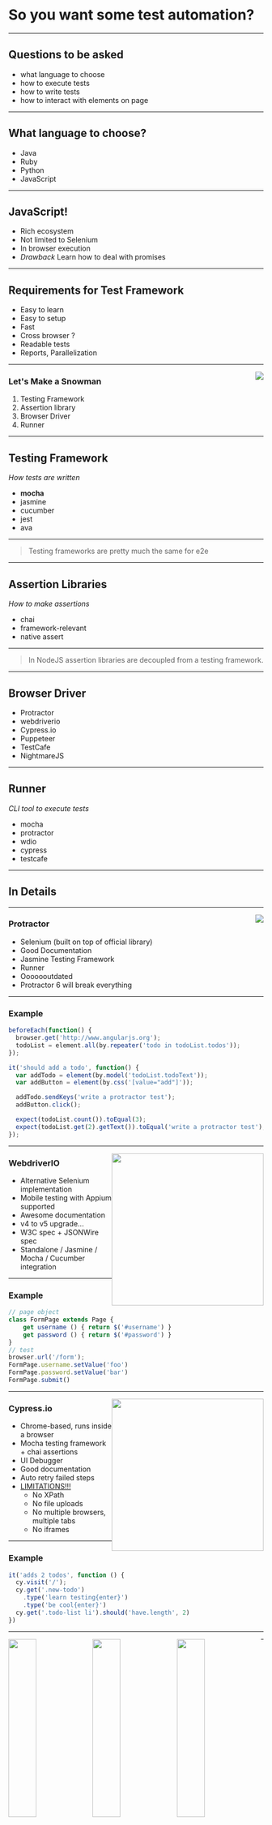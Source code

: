 # So you want some test automation?

---

## Questions to be asked

* what language to choose <!-- .element: class="fragment" data-fragment-index="1" -->
* how to execute tests <!-- .element: class="fragment" data-fragment-index="2" -->
* how to write tests <!-- .element: class="fragment" data-fragment-index="3" -->
* how to interact with elements on page <!-- .element: class="fragment" data-fragment-index="4" -->

---

## What language to choose?

* Java
* Ruby
* Python
* JavaScript

---

## JavaScript!

* Rich ecosystem <!-- .element: class="fragment" data-fragment-index="1" -->
* Not limited to Selenium <!-- .element: class="fragment" data-fragment-index="2" -->
* In browser execution <!-- .element: class="fragment" data-fragment-index="3" -->
* *Drawback* Learn how to deal with promises <!-- .element: class="fragment" data-fragment-index="4" -->

---

## Requirements for Test Framework

* Easy to learn <!-- .element: class="fragment" data-fragment-index="1" -->
* Easy to setup <!-- .element: class="fragment" data-fragment-index="2" -->
* Fast <!-- .element: class="fragment" data-fragment-index="3" -->
* Cross browser ? <!-- .element: class="fragment" data-fragment-index="4" -->
* Readable tests <!-- .element: class="fragment" data-fragment-index="5" -->
* Reports, Parallelization <!-- .element: class="fragment" data-fragment-index="6" -->

---

<img src="img/snowman.jpg" style="float: right; with: 50%; padding-bottom: -20px;">

### Let's Make a Snowman

1. Testing Framework
2. Assertion library
3. Browser Driver
4. Runner

---

## Testing Framework 

*How tests are written*

- **mocha**
- jasmine
- cucumber
- jest
- ava

---

> Testing frameworks are pretty much the same for e2e 

---

## Assertion Libraries

*How to make assertions*

- chai
- framework-relevant
- native assert

---

> In NodeJS assertion libraries are decoupled from a testing framework. 

---

## Browser Driver

* Protractor
* webdriverio
* Cypress.io
* Puppeteer
* TestCafe
* NightmareJS

---

## Runner

*CLI tool to execute tests*

* mocha
* protractor
* wdio
* cypress
* testcafe

---

## In Details

---

<img src="img/angular-protractor.png" style="float: right;">

### Protractor

- Selenium (built on top of official library) <!-- .element: class="fragment" data-fragment-index="1" -->
- Good Documentation <!-- .element: class="fragment" data-fragment-index="2" -->
- Jasmine Testing Framework <!-- .element: class="fragment" data-fragment-index="3" -->
- Runner <!-- .element: class="fragment" data-fragment-index="4" -->
- Ooooooutdated <!-- .element: class="fragment" data-fragment-index="5" -->
- Protractor 6 will break everything <!-- .element: class="fragment" data-fragment-index="6" -->

---

### Example

```js
beforeEach(function() {
  browser.get('http://www.angularjs.org');
  todoList = element.all(by.repeater('todo in todoList.todos'));
});

it('should add a todo', function() {
  var addTodo = element(by.model('todoList.todoText'));
  var addButton = element(by.css('[value="add"]'));

  addTodo.sendKeys('write a protractor test');
  addButton.click();

  expect(todoList.count()).toEqual(3);
  expect(todoList.get(2).getText()).toEqual('write a protractor test');
});
```

---

<img src="img/webdriverio.png" style="float: right; width: 300px;">

### WebdriverIO

- Alternative Selenium implementation  <!-- .element: class="fragment" data-fragment-index="1" -->
- Mobile testing with Appium supported  <!-- .element: class="fragment" data-fragment-index="2" -->
- Awesome documentation  <!-- .element: class="fragment" data-fragment-index="3" -->
- v4 to v5 upgrade...  <!-- .element: class="fragment" data-fragment-index="4" -->
- W3C spec + JSONWire spec  <!-- .element: class="fragment" data-fragment-index="5" -->
- Standalone / Jasmine / Mocha / Cucumber integration <!-- .element: class="fragment" data-fragment-index="6" -->

---

### Example

```js
// page object
class FormPage extends Page {
    get username () { return $('#username') }
    get password () { return $('#password') }
}
// test
browser.url('/form');
FormPage.username.setValue('foo')
FormPage.password.setValue('bar')
FormPage.submit()
```

---

<img src="img/cypress.png" style="float: right; width: 300px;">

### Cypress.io

* Chrome-based, runs inside a browser   <!-- .element: class="fragment" data-fragment-index="1" -->
* Mocha testing framework + chai assertions   <!-- .element: class="fragment" data-fragment-index="2" -->
* UI Debugger   <!-- .element: class="fragment" data-fragment-index="3" -->
* Good documentation   <!-- .element: class="fragment" data-fragment-index="4" -->
* Auto retry failed steps
* [LIMITATIONS!!!](https://docs.cypress.io/guides/references/trade-offs.html) <!-- .element: class="fragment" data-fragment-index="5" -->
  * No XPath <!-- .element: class="fragment" data-fragment-index="5" -->
  * No file uploads <!-- .element: class="fragment" data-fragment-index="5" -->
  * No multiple browsers, multiple tabs <!-- .element: class="fragment" data-fragment-index="5" -->
  * No iframes <!-- .element: class="fragment" data-fragment-index="5" -->

---

### Example

```js
it('adds 2 todos', function () {
  cy.visit('/');
  cy.get('.new-todo')
    .type('learn testing{enter}')
    .type('be cool{enter}')
  cy.get('.todo-list li').should('have.length', 2)
})
```

---

<img src="img/cypress/Selection_420.png" style="float: left; height: 30%; width: 33%;">
<img src="img/cypress/Selection_421.png" style="float: left; height: 30%; width: 33%;">
<img src="img/cypress/Selection_422.png" style="float: left; height: 30%; width: 33%;">
<img src="img/cypress/Selection_423.png" style="float: left; height: 30%; width: 33%;">
<img src="img/cypress/Selection_424.png" style="float: left; height: 30%; width: 33%;">
<img src="img/cypress/Selection_425.png" style="float: left; height: 30%; width: 33%;">
<img src="img/cypress/Selection_426.png" style="float: left; height: 30%; width: 33%;">
<img src="img/cypress/Selection_427.png" style="float: left; height: 30%; width: 33%;">
<img src="img/cypress/Selection_428.png" style="float: left; height: 30%; width: 33%;">

---

#### How much does your test automation framework cost?

![](img/cypress/Selection_429.png)

---

### Rise of Cypress.io

![](img/cypress/Selection_430.png)

---

> Cypress.io is over-estimated as end 2 end testing framework

---

<img src="img/puppeteer.png" style="float: right; width: 300px;">

### Puppeteer

* Official Google Chrome DevTools library <!-- .element: class="fragment" data-fragment-index="1" -->
* Standalone library (no testing framework) <!-- .element: class="fragment" data-fragment-index="2" -->
* Good API Documentation <!-- .element: class="fragment" data-fragment-index="3" -->
* Provides full browser control <!-- .element: class="fragment" data-fragment-index="4" -->

---

### Rise of Puppeteer

![](img/cypress/Selection_431.png)

---

<img src="img/testcafe.png" style="float: right; width: 300px;">

### TestCafe

* Cross-browser client-side testing <!-- .element: class="fragment" data-fragment-index="1" -->
* Proxy server for mocking all requests <!-- .element: class="fragment" data-fragment-index="2" -->
* Doesn't control browser <!-- .element: class="fragment" data-fragment-index="3" -->
* Custom test framework, assertions, runner <!-- .element: class="fragment" data-fragment-index="4" -->
* Parallel execution built-in <!-- .element: class="fragment" data-fragment-index="5" -->
* Multi-browser setup <!-- .element: class="fragment" data-fragment-index="6" -->

---

## Example

```js
test('Dealing with text using keyboard', async t => {
  await t
    .typeText(page.nameInput, 'Peter Parker') // Type name
    .click(page.nameInput, { caretPos: 5 }) // Move caret position
    .pressKey('backspace') // Erase a character
    .expect(page.nameInput.value).eql('Pete Parker') // Check result
    .pressKey('home right . delete delete delete') // Pick even shorter form for name
    .expect(page.nameInput.value).eql('P. Parker'); // Check result
});
```

---

## How to choose driver

* Learn how the tool works
* Consider its limitations
* Check documentation
* Upgrade strategy
* Look into source code

---

## Asynchronity

*In JavaScript all browser commands are promises*

|Driver   | Strategy  |
|:--|:--|
| Protractor 5 | control flow |
| Protractor 6 | async/await |
| webdriverio | sync fibers, async/await |
| cypress | control flow |
| Puppeteer | async/await |
| TestCafe | async/await |

---

## How to choose testing framework

* Use the one provided by driver
* Except...

---

<img src="img/cucumber.png" style="float: right; width: 300px;">

## ...Cucumber

* Has its own runner & testing framework
* To hide JS complexity
* To work as BDD tool
* Supported by standalone libraries
  * Protractor
  * WebdriverIO
  * Puppeteer

---

### Example

```gherkin
Feature: Visit the app dashboard
  As a citizen
  I should be able to log in to the app with DigiD
  In order to access my personal information

  Scenario: Log in with DigiD
    Given I am logged in with DigiD as 123456789
    And there are the following toggles: personal
    When I visit the dashboard
    Then I should be greeted with H.A. Janssen
```

---


# Conclusions

* Get your requirements
* Learn ecosystem
* Choose the testing stack

---

## Let's Build Perfect Testing Framework!

<img src="img/snowman.jpg">

---


### We Did It!

<img src="img/shitman.jpg" style="">

...but not that snowman!

---

## Whatever you choose, you lose!

* New testing frameworks emerge <!-- .element: class="fragment" data-fragment-index="1" -->
* Cool fancy library will be legacy tomorow <!-- .element: class="fragment" data-fragment-index="2" -->
* You hit issues with edge cases <!-- .element: class="fragment" data-fragment-index="3" -->
* Different API <!-- .element: class="fragment" data-fragment-index="4" -->
* You can't migrate your code <!-- .element: class="fragment" data-fragment-index="5" -->

---

## Survive The Change

* Write high level test code
* Use Cucumber or **CodeceptJS**


<img src="img/codeceptjs.png" style="float: right; width: 300px;">

## CodeceptJS

* Multi-driver testing framework
  * webdriverio
  * Puppeteer
  * Protractor  
* Custom runner, mocha-based test framework 
* High level API (with Cucumber support)
* Interactive debug mode
* Auto retry failed steps

---

### Example

```js
Scenario('todomvc', (I, loginPage) => {
  const user = await I.createUser('davert');
  loginPage.login(davert);
  I.see('davert', 'nav');
  I.click('Create Todo');
  I.see('1 item left', '.todo-count');
  I.fillField('What needs to be done?', 'Write a test');
  I.pressKey('Enter');
  I.see('Write a test', '.todo-list');
  I.see('2 items left', '.todo-count');
  I.fillField('What needs to be done?', 'Write a code');
  I.pressKey('Enter');
  I.see('Write a code', '.todo-list');
  I.see('3 items left', '.todo-count');
});
```

---

### Architecture

![](img/codeceptjs-backends.svg)


---

## Conclusions

* For advanced e2e testing use **webdriverio**
* For full browser control use **puppeteer**
* For high-level automated e2e tests use **codeceptjs**
* For component testing use **cypress.io**
* For simple multi-browser testing use **testcafe**
* For BDD use CucumberJS

---

## Thank You

Michael Bodnarchuk

* Web developer from Kyiv, Ukraine
* Open-source developer, author of **Codeception**, **CodeceptJS** testing frameworks
* Consultant @ [SDCLabs](http://sdclabs.com)
* [EasyTesting.io](http://easytesting.io)



